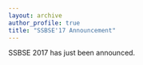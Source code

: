```yaml
---
layout: archive
author_profile: true
title: "SSBSE'17 Announcement"
---
```


SSBSE 2017 has just been announced.

